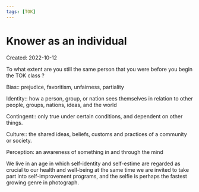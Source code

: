 ```yaml
---
tags: [TOK] 
---
```

# Knower as an individual
Created: 2022-10-12

To what extent are you still the same person that you were before you begin the TOK class ?

Bias:: prejudice, favoritism, unfairness, partiality
<!--SR:!2023-03-29,75,230-->

Identity:: how a person, group, or nation sees themselves in relation to other people, groups, nations, ideas, and the world
<!--SR:!2023-04-10,83,230-->

Contingent:: only true under certain conditions, and dependent on other things.
<!--SR:!2023-05-29,73,244-->

<!--SR:!2023-02-11,18,170-->

Culture:: the shared ideas, beliefs, customs and practices of a community or society.
<!--SR:!2023-07-02,128,230-->

Perception: an awareness of something in and through the mind

We live in an age in which self-identity and self-estime are regarded as crucial to our health and well-being at the same time we are invited to take part into self-improvement programs, and the selfie is perhaps the fastest growing genre in photograph.




